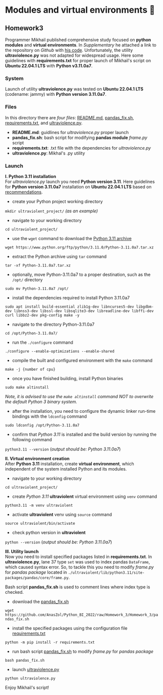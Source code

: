 # **Modules and virtual environments** :wrench:
## Homework3

Programmer Mikhail published comprehensive study focused on **python modules** and **virtual environments**. In *Supplementary* he attached a link 
to the repository on *Github* with [his code](https://github.com/krglkvrmn/Virtual_environment_research). Unfortunately, the utility **ultraviolence.py** was not adapted 
for widespread usage. Here some guidelines with **requirements.txt** for proper launch of Mikhail's script on **Ubuntu 22.04.1 LTS** with **Python v3.11.0a7**. 

### System
Launch of utility **ultraviolence.py** was tested on **Ubuntu 22.04.1 LTS** (codename: jammy) with **Python version 3.11.0a7**.

### Files
In this directory there are *four files*: [README.md](./README.md), [pandas_fix.sh](./pandas_fix.sh), [requirements.txt](./requirements.txt), and [ultraviolence.py](./ultraviolence.py).
- **README.md**: guidlines for *ultraviolence.py* proper launch
- **pandas_fix.sh**: bash script for modifying **pandas module** *frame.py* script
- **requirements.txt**: .txt file with the dependencies for *ultraviolence.py*
- **ultraviolence.py**: Mikhal's .py utility

### Launch
**I. Python 3.11 installation**\
For *ultraviolence.py* launch you need **Python version 3.11**. 
Here guidelines for **Python version 3.11.0a7** installation on **Ubuntu 22.04.1 LTS** 
based on [recommendations](https://www.linuxcapable.com/how-to-install-python-3-11-on-ubuntu-22-04-lts/#Install_Python_311_-_PPA_Method).
- create your Python project working directory

`mkdir ultraviolent_project/` *(as an example)*
- navigate to your working directory

`cd ultraviolent_project/`
- use the `wget` command to download the [Python 3.11 archive](https://www.python.org/ftp/python/3.11.0/Python-3.11.0a7.tar.xz)

`wget https://www.python.org/ftp/python/3.11.0/Python-3.11.0a7.tar.xz`
- extract the Python archive using `tar` command

`tar -xf Python-3.11.0a7.tar.xz`
- optionally, move Python-3.11.0a7 to a proper destination, such as the `/opt/` directory

`sudo mv Python-3.11.0a7 /opt/`
- install the dependencies required to install Python 3.11.0a7

`sudo apt install build-essential zlib1g-dev libncurses5-dev libgdbm-dev libnss3-dev libssl-dev libsqlite3-dev libreadline-dev libffi-dev curl libbz2-dev pkg-config make -y`
- navigate to the directory Python-3.11.0a7

`cd /opt/Python-3.11.0a7/`
- run the `./configure` command

`./configure --enable-optimizations --enable-shared`
- compile the built and configured environment with the `make` command

`make -j {number of cpu}`
- once you have finished building, install Python binaries

`sudo make altinstall`

*Note, it is advised to use the `make altinstall` command NOT to overwrite the default Python 3 binary system.*

- after the installation, you need to configure the dynamic linker run-time bindings with the `ldconfig` command

`sudo ldconfig /opt/Python-3.11.0a7`
- confirm that *Python 3.11* is installed and the build version by running the following command

`python3.11 --version` (*output should be: Python 3.11.0a7*)

**II. Virtual environment creation**\
After **Python 3.11** installation, create **virtual environment**, which independent of the system installed Python and its modules.
- navigate to your working directory

`cd ultraviolent_project/`
- create *Python 3.11* **ultraviolent** virtual environment using `venv` command

`python3.11 -m venv ultraviolent`
- activate **ultraviolent** venv using `source` command

`source ultraviolent/bin/activate`

- check python version in **ultraviolent**

`python --version` (*output should be: Python 3.11.0a7*)

**III. Utility launch**\
Now you need to install specified packages listed in **requirements.txt**. 
In **ultraviolence.py**, lane 37 type `set` was used to index pandas `DataFrame`, which caused syntax error. 
So, to tackle this you need to modify *frame.py* for *pandas package* located in `./ultraviolent/lib/python3.11/site-packages/pandas/core/frame.py`. 

Bash script **pandas_fix.sh** is used to comment lines where index type is checked.

- download the [pandas_fix.sh](pandas_fix.sh)

`wget https://github.com/AnasZol/Python_BI_2022/raw/Homework_3/Homework_3/pandas_fix.sh`
- install the specified packages using the configuration file [requirements.txt](./requirements.txt)

`python -m pip install -r requirements.txt`
- run bash script [pandas_fix.sh](./pandas_fix.sh) to modify *frame.py* for *pandas package*

`bash pandas_fix.sh`
- launch [ultraviolence.py](./ultraviolence.py)

`python ultraviolence.py`

Enjoy Mikhail's script!

